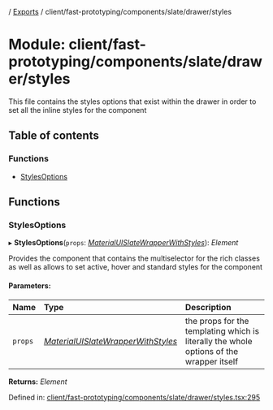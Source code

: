 [](../README.md) / [Exports](../modules.md) / client/fast-prototyping/components/slate/drawer/styles

# Module: client/fast-prototyping/components/slate/drawer/styles

This file contains the styles options that exist within the drawer in order
to set all the inline styles for the component

## Table of contents

### Functions

- [StylesOptions](client_fast_prototyping_components_slate_drawer_styles.md#stylesoptions)

## Functions

### StylesOptions

▸ **StylesOptions**(`props`: [*MaterialUISlateWrapperWithStyles*](../interfaces/client_fast_prototyping_components_slate_wrapper.materialuislatewrapperwithstyles.md)): *Element*

Provides the component that contains the multiselector for the rich classes
as well as allows to set active, hover and standard styles for the component

#### Parameters:

Name | Type | Description |
:------ | :------ | :------ |
`props` | [*MaterialUISlateWrapperWithStyles*](../interfaces/client_fast_prototyping_components_slate_wrapper.materialuislatewrapperwithstyles.md) | the props for the templating which is literally the whole options of the wrapper itself    |

**Returns:** *Element*

Defined in: [client/fast-prototyping/components/slate/drawer/styles.tsx:295](https://github.com/onzag/itemize/blob/55e63f2c/client/fast-prototyping/components/slate/drawer/styles.tsx#L295)
